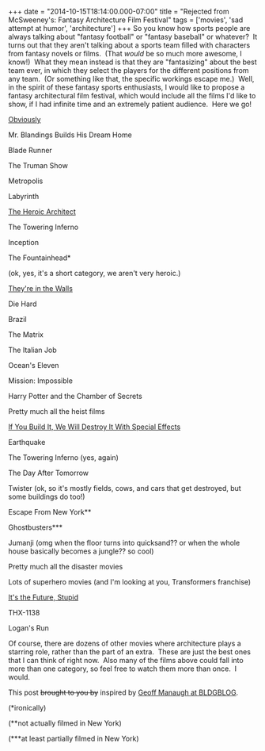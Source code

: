 +++
date = "2014-10-15T18:14:00.000-07:00"
title = "Rejected from McSweeney's: Fantasy Architecture Film Festival"
tags = ['movies', 'sad attempt at humor', 'architecture']
+++
So you know how sports people are always talking about "fantasy football" or "fantasy baseball" or whatever?  It turns out that they aren't talking about a sports team filled with characters from fantasy novels or films.  (That *would* be so much more awesome, I know!)  What they mean instead is that they are "fantasizing" about the best team ever, in which they select the players for the different positions from any team.  (Or something like that, the specific workings escape me.)  Well, in the spirit of these fantasy sports enthusiasts, I would like to propose a fantasy architectural film festival, which would include all the films I'd like to show, if I had infinite time and an extremely patient audience.  Here we go!

<u>Obviously</u>

Mr. Blandings Builds His Dream Home

Blade Runner

The Truman Show

Metropolis

Labyrinth

<u>

</u><u>The Heroic Architect</u>

The Towering Inferno

Inception

The Fountainhead*

(ok, yes, it's a short category, we aren't very heroic.)

<u>They're in the Walls</u>

Die Hard

Brazil

The Matrix

The Italian Job

Ocean's Eleven

Mission: Impossible

Harry Potter and the Chamber of Secrets

Pretty much all the heist films

<u>If You Build It, We Will Destroy It With Special Effects</u>

Earthquake

The Towering Inferno (yes, again)

The Day After Tomorrow

Twister (ok, so it's mostly fields, cows, and cars that get destroyed, but some buildings do too!)

Escape From New York**

Ghostbusters***

Jumanji (omg when the floor turns into quicksand?? or when the whole house basically becomes a jungle?? so cool)

Pretty much all the disaster movies

Lots of superhero movies (and I'm looking at you, Transformers franchise)

<u>It's the Future, Stupid</u>

THX-1138

Logan's Run

Of course, there are dozens of other movies where architecture plays a starring role, rather than the part of an extra.  These are just the best ones that I can think of right now.  Also many of the films above could fall into more than one category, so feel free to watch them more than once.  I would.

This post <strike>brought to you by</strike> inspired by [Geoff Manaugh at BLDGBLOG](http://bldgblog.blogspot.com/2012/01/breaking-out-and-breaking-in.html).

(*ironically)

(**not actually filmed in New York)

(***at least partially filmed in New York)
